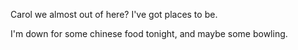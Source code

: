 Carol we almost out of here? I've got places to be. 

I'm down for some chinese food tonight, and maybe some bowling. 

